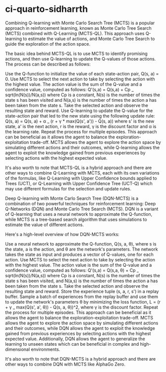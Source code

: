 # ci-quarto-sidharrth

Combining Q-learning with Monte Carlo Search Tree (MCTS) is a popular approach in reinforcement learning, known as Monte Carlo Tree Search (MCTS) combined with Q-Learning (MCTS-QL). This approach uses Q-learning to estimate the value of actions, and Monte Carlo Tree Search to guide the exploration of the action space.

The basic idea behind MCTS-QL is to use MCTS to identify promising actions, and then use Q-learning to update the Q-values of those actions. The process can be described as follows:

Use the Q-function to initialize the value of each state-action pair, Q(s, a) = 0.
Use MCTS to select the next action to take by selecting the action with the highest value. The action value is the sum of the Q-value and a confidence value, computed as follows:
Q'(s,a) = Q(s,a) + Cp _ sqrt(ln(N(s))/N(a,s))
where Cp is a constant, N(s) is the number of times the state s has been visited and N(a,s) is the number of times the action a has been taken from the state s.
Take the selected action and observe the resulting state and reward.
Use Q-learning to update the Q-value for the state-action pair that led to the new state using the following update rule:
Q(s, a) = Q(s, a) + α _ (r + γ \* max(Q(s', a')) - Q(s, a))
where s' is the new state, a' is the next action, r is the reward, γ is the discount factor and α is the learning rate.
Repeat the process for multiple episodes.
This approach can be beneficial as it allows the agent to balance the exploration-exploitation trade-off. MCTS allows the agent to explore the action space by simulating different actions and their outcomes, while Q-learning allows the agent to exploit the knowledge gained from previous experiences by selecting actions with the highest expected value.

It's also worth to note that MCTS-QL is a hybrid approach and there are other ways to combine Q-Learning with MCTS, each with its own variations of the formulas, like Q-Learning with Upper Confidence bounds applied to Trees (UCT), or Q-Learning with Upper Confidence Tree (UCT-Q) which may use different formulas for the selection and update rules.

Deep Q-learning with Monte Carlo Search Tree (DQN-MCTS) is a combination of two powerful techniques for reinforcement learning: Deep Q-Networks (DQN) and Monte Carlo Tree Search (MCTS). DQN is a variant of Q-learning that uses a neural network to approximate the Q-function, while MCTS is a tree-based search algorithm that uses simulations to estimate the value of different actions.

Here's a high-level overview of how DQN-MCTS works:

Use a neural network to approximate the Q-function, Q(s, a, θ), where s is the state, a is the action, and θ are the network's parameters. The network takes the state as input and produces a vector of Q-values, one for each action.
Use MCTS to select the next action to take by selecting the action with the highest value. The action value is the sum of the Q-value and a confidence value, computed as follows:
Q'(s,a) = Q(s,a, θ) + Cp _ sqrt(ln(N(s))/N(a,s))
where Cp is a constant, N(s) is the number of times the state s has been visited, and N(a,s) is the number of times the action a has been taken from the state s.
Take the selected action and observe the resulting state and reward.
Store the experience tuple (s, a, r, s') in a replay buffer.
Sample a batch of experiences from the replay buffer and use them to update the network's parameters θ by minimizing the loss function, L = (r + γ _ max(Q(s', a', θ)) - Q(s, a, θ))^2, where γ is the discount factor.
Repeat the process for multiple episodes.
This approach can be beneficial as it allows the agent to balance the exploration-exploitation trade-off. MCTS allows the agent to explore the action space by simulating different actions and their outcomes, while DQN allows the agent to exploit the knowledge gained from previous experiences by selecting actions with the highest expected value. Additionally, DQN allows the agent to generalize the learning to unseen states which can be beneficial in complex and high-dimensional environments.

It's also worth to note that DQN-MCTS is a hybrid approach and there are other ways to combine DQN with MCTS like AlphaGo Zero.
